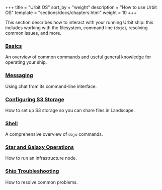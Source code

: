 +++
title = "Urbit OS"
sort_by = "weight"
description = "How to use Urbit OS"
template = "sections/docs/chapters.html"
weight = 10
+++

This section describes how to interact with your running Urbit ship: this
includes working with the filesystem, command line (`dojo`), resolving common
issues, and more.

### [Basics](/using/os/basics)

An overview of common commands and useful general knowledge for operating your
ship.

### [Messaging](/using/os/messaging)

Using chat from its command-line interface.

### [Configuring S3 Storage](/using/os/s3)

How to set up S3 storage so you can share files in Landscape.

### [Shell](/using/os/shell)

A comprehensive overview of `dojo` commands.

### [Star and Galaxy Operations](/using/os/stars-and-galaxies)

How to run an infrastructure node.

### [Ship Troubleshooting](/using/os/ship-troubleshooting)

How to resolve common problems.
